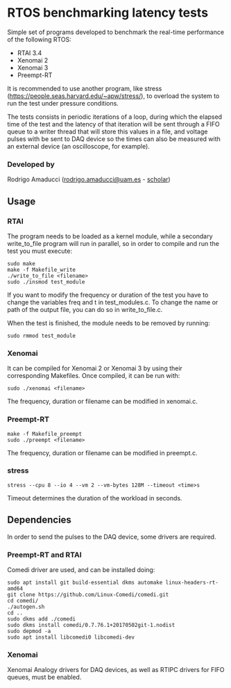 # RTOS benchmarking latency tests

Simple set of programs developed to benchmark the real-time performance of the following RTOS:
- RTAI 3.4
- Xenomai 2
- Xenomai 3
- Preempt-RT

It is recommended to use another program, like stress (https://people.seas.harvard.edu/~apw/stress/), to overload the system to run the test under pressure conditions.


The tests consists in periodic iterations of a loop, during which the elapsed time of the test and the latency of that iteration will be sent through a FIFO queue to a writer thread that will store this values in a file, and voltage pulses with be sent to DAQ device so the times can also be measured with an external device (an oscilloscope, for example).


### Developed by
Rodrigo Amaducci (rodrigo.amaducci@uam.es - [scholar](https://scholar.google.es/citations?user=Lq4ogOQAAAAJ))


## Usage

### RTAI
The program needs to be loaded as a kernel module, while a secondary write_to_file program will run in parallel, so in order to compile and run the test you must execute:

```  
sudo make
make -f Makefile_write
./write_to_file <filename>
sudo ./insmod test_module
``` 

If you want to modify the frequency or duration of the test you have to change the variables freq and t in test_modules.c. To change the name or path of the output file, you can do so in write_to_file.c.

When the test is finished, the module needs to be removed by running:
``` 
sudo rmmod test_module
```


### Xenomai
It can be compiled for Xenomai 2 or Xenomai 3 by using their corresponding Makefiles. Once compiled, it can be run with:
``` 
sudo ./xenomai <filename>
```

The frequency, duration or filename can be modified in xenomai.c.


### Preempt-RT
``` 
make -f Makefile_preempt
sudo ./preempt <filename>
```

The frequency, duration or filename can be modified in preempt.c.



### stress
```
stress --cpu 8 --io 4 --vm 2 --vm-bytes 128M --timeout <time>s
```
Timeout determines the duration of the workload in seconds.


## Dependencies
In order to send the pulses to the DAQ device, some drivers are required.

### Preempt-RT and RTAI
Comedi driver are used, and can be installed doing:
```
sudo apt install git build-essential dkms automake linux-headers-rt-amd64
git clone https://github.com/Linux-Comedi/comedi.git
cd comedi/
./autogen.sh
cd ..
sudo dkms add ./comedi
sudo dkms install comedi/0.7.76.1+20170502git-1.nodist
sudo depmod -a
sudo apt install libcomedi0 libcomedi-dev
```

### Xenomai
Xenomai Analogy drivers for DAQ devices, as well as RTIPC drivers for FIFO queues, must be enabled.